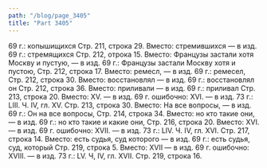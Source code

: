 ```yaml
---
path: "/blog/page_3405"
title: "Part 3405"
---
```


69 г.: копышищихся
Стр. 211, строка 29.
Вместо: стремившихся — в изд. 69 г.: стремящихся
Стр. 212, отрока 15.
Вместо: Французы застали хотя Москву и пустую, — в изд. 69 г.: Французы застали Москву хотя и пустою,
Стр. 212, строка 17.
Вместо: ремесл, — в изд. 69 г.: ремесел,
Стр. 212, строка 30.
Вместо: восстановлял — в изд. 69 г.: восстановлял он
Стр. 212, строка 36.
Вместо: приливали — в изд. 69 г.: приливал
Стр. 213, строка 20.
Вместо: XV. — в изд. 69 г. ошибочно: XVI. — в изд. 73 г.: LIII.
Ч. IV, гл. XV.
Стр. 213, строка 30.
Вместо: На все вопросы, — в изд. 69 г.: Он на все вопросы,
Стр. 214, строка 34.
Вместо: но кто такие они, — в изд. 69 г.: но кто такие и какие они,
Стр. 216, строка 20.
Вместо: XVI. — в изд. 69 г. ошибочно: XVII. — в изд. 73 г.: LIV.
Ч. IV, гл. XVI.
Стр. 217, строка 14.
Вместо: есть судья, суд которого — в изд. 69 г.: есть судья, суд, который
Стр. 219, строка 5.
Вместо: XVII — в изд. 69 г. ошибочно: XVIII. — в изд. 73 г.: LV.
Ч, ІV, гл. XVII.
Стр. 219, строка 16.
